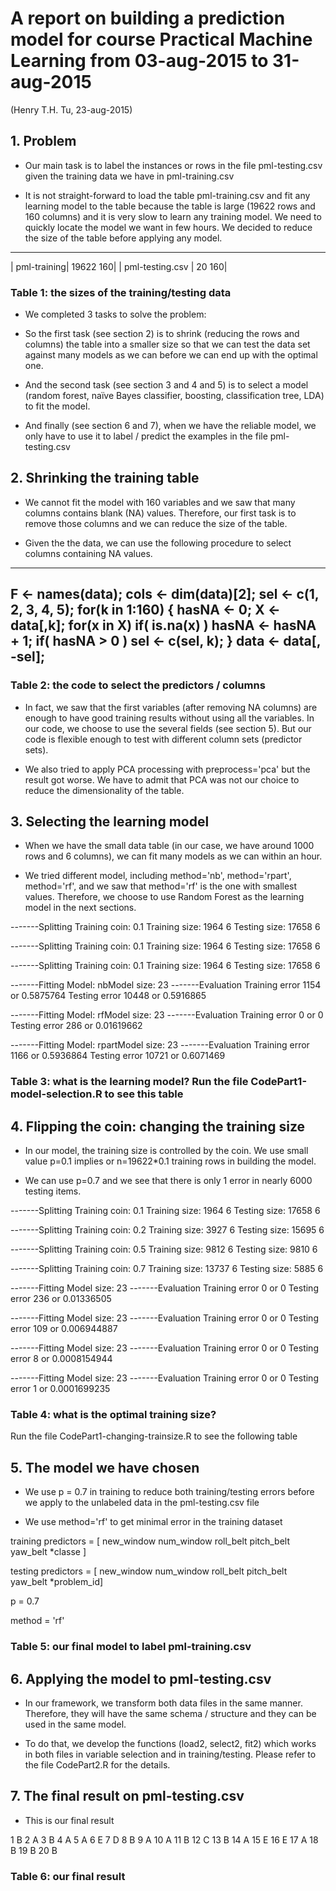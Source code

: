 # A report on building a prediction model for course Practical Machine Learning from 03-aug-2015 to 31-aug-2015
(Henry T.H. Tu, 23-aug-2015)

## 1. Problem
+ Our main task is to label the instances or rows in the file pml-testing.csv given the training data we have in pml-training.csv

+ It is not straight-forward to load the table pml-training.csv and fit any learning model to the table because the table is large (19622 rows and 160 columns) and it is very slow to learn any training model. We need to quickly locate the model we want in few hours. We decided to reduce the size of the table before applying any model.

-------------------------------
| pml-training|  19622 160|
| pml-testing.csv |  20 160|

### Table 1: the sizes of the training/testing data
 

+ We completed 3 tasks to solve the problem:

+ So the first task (see section 2) is to shrink (reducing the rows and columns) the table into a smaller size so that we can test the data set against many models as we can before we can end up with the optimal one.

+ And the second task (see section 3 and 4 and 5) is to select a model (random forest, naïve Bayes classifier, boosting, classification tree, LDA) to fit the model.

+ And finally (see section 6 and 7), when we have the reliable model, we only have to use it to label / predict the examples in the file pml-testing.csv

 

## 2. Shrinking the training table
+ We cannot fit the model with 160 variables and we saw that many columns contains blank (NA) values. Therefore, our first task is to remove those columns and we can reduce the size of the table.

+ Given the the data, we can use the following procedure to select columns containing NA values.

-------------------------------
F <- names(data); cols <- dim(data)[2];
sel <- c(1, 2, 3, 4, 5);
for(k in 1:160)
{
                   hasNA <- 0; X <- data[,k];
                   for(x in X) if( is.na(x) ) hasNA <- hasNA + 1;
                   if( hasNA > 0 ) sel <- c(sel, k);
}
data <- data[, -sel];
-------------------------------

### Table 2: the code to select the predictors / columns
+ In fact, we saw that the first variables (after removing NA columns) are enough to have good training results without using all the variables. In our code, we choose to use the several fields (see section 5). But our code is flexible enough to test with different column sets (predictor sets).

+ We also tried to apply PCA processing with preprocess='pca' but the result got worse. We have to admit that PCA was not our choice to reduce the dimensionality of the table.

 

## 3. Selecting the learning model
+ When we have the small data table (in our case, we have around 1000 rows and 6 columns), we can fit many models as we can within an hour.

+ We tried different model, including method='nb', method='rpart', method='rf', and we saw that method='rf' is the one with smallest values. Therefore, we choose to use Random Forest as the learning model in the next sections.

-------Splitting
Training coin:  0.1
Training size:  1964 6
Testing size:  17658 6
 
-------Splitting
Training coin:  0.1
Training size:  1964 6
Testing size:  17658 6
 
-------Splitting
Training coin:  0.1
Training size:  1964 6
Testing size:  17658 6
 
-------Fitting
Model:  nbModel size:  23
-------Evaluation
Training error 1154  or  0.5875764
Testing error 10448  or  0.5916865
 
-------Fitting
Model:  rfModel size:  23
-------Evaluation
Training error 0  or  0
Testing error 286  or  0.01619662
 
-------Fitting
Model:  rpartModel size:  23
-------Evaluation
Training error 1166  or  0.5936864
Testing error 10721  or  0.6071469
 
### Table 3: what is the learning model? Run the file CodePart1-model-selection.R to see this table
 

##  4. Flipping the coin: changing the training size
+ In our model, the training size is controlled by the coin. We use small value p=0.1 implies or n=19622*0.1 training rows in building the model.

+ We can use p=0.7 and we see that there is only 1 error in nearly 6000 testing items.

-------Splitting
Training coin:  0.1
Training size:  1964 6
Testing size:  17658 6
 
-------Splitting
Training coin:  0.2
Training size:  3927 6
Testing size:  15695 6
 
-------Splitting
Training coin:  0.5
Training size:  9812 6
Testing size:  9810 6
 
-------Splitting
Training coin:  0.7
Training size:  13737 6
Testing size:  5885 6
 
-------Fitting
Model size:  23
-------Evaluation
Training error 0  or  0
Testing error 236  or  0.01336505
 
-------Fitting
Model size:  23
-------Evaluation
Training error 0  or  0
Testing error 109  or  0.006944887
 
-------Fitting
Model size:  23
-------Evaluation
Training error 0  or  0
Testing error 8  or  0.0008154944
 
-------Fitting
Model size:  23
-------Evaluation
Training error 0  or  0
Testing error 1  or  0.0001699235
 
###  Table 4: what is the optimal training size?
 
Run the file CodePart1-changing-trainsize.R to see the following table
 

 

##  5. The model we have chosen
+ We use p = 0.7 in training to reduce both training/testing errors before we apply to the unlabeled data in the pml-testing.csv file

+ We use method='rf' to get minimal error in the training dataset

training predictors =  [ new_window num_window roll_belt pitch_belt yaw_belt *classe ]
 
testing predictors =  [ new_window num_window roll_belt pitch_belt yaw_belt *problem_id]
 
p = 0.7
 
method = 'rf'
###  Table 5: our final model to label pml-training.csv
 

 

 

 

 

##  6. Applying the model to pml-testing.csv
+ In our framework, we transform both data files in the same manner. Therefore, they will have the same schema / structure and they can be used in the same model.

+ To do that, we develop the functions (load2, select2, fit2) which works in both files in variable selection and in training/testing. Please refer to the file CodePart2.R for the details.

 

## 7. The final result on pml-testing.csv
+ This is our final result

1             B
2             A
3             B
4             A
5             A
6             E
7             D
8             B
9             A
10           A
11           B
12           C
13           B
14           A
15           E
16           E
17           A
18           B
19           B
20           B
### Table 6: our final result
 

 

 

 

 

 

 

 
